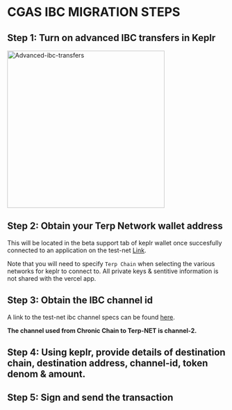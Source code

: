 # CGAS IBC MIGRATION STEPS

## Step 1: Turn on advanced IBC transfers in Keplr

<img width="362" alt="Advanced-ibc-transfers" src="https://user-images.githubusercontent.com/90259314/191427423-cc650b0b-67dc-4f29-bb81-b7c0943eb231.png">

## Step 2: Obtain your Terp Network wallet address


This will be located in the beta support tab of keplr wallet once succesfully connected to an application on the test-net [Link](https://terp-explorer.vercel.app/wallet/import).

Note that you will need to specify `Terp Chain` when selecting the various networks for keplr to connect to. All private keys & sentitive information is not shared with the vercel app. 

## Step 3: Obtain the IBC channel id

A link to the test-net ibc channel specs can be found [here](https://github.com/terpnetwork/test-net/blob/master/athena-1/relayers/README.md).

**The channel used from Chronic Chain to Terp-NET is channel-2.**


## Step 4: Using keplr, provide details of destination chain, destination address, channel-id, token denom & amount. 


## Step 5: Sign and send the transaction
